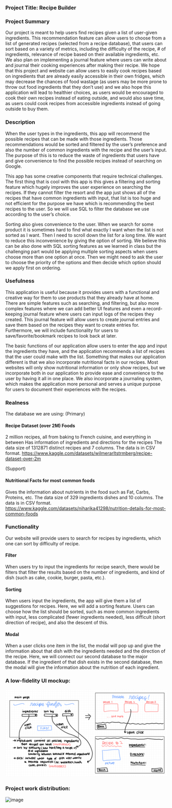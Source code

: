 ### Project Title: Recipe Builder

### Project Summary
Our project is meant to help users find recipes given a list of user-given ingredients. This recommendation feature can allow users to choose from a list of generated recipes (selected from a recipe database), that users can sort based on a variety of metrics, including the difficulty of the recipe, # of ingredients, relevance of recipe based on their available ingredients, etc. We also plan on implementing a journal feature where users can write about and journal their cooking experiences after making their recipe.
We hope that this project and website can allow users to easily cook recipes based on ingredients that are already easily accessible in their own fridges, which may decrease the chances of food wastage (as users may be more prone to throw out food ingredients that they don’t use) and we also hope this application will lead to healthier choices, as users would be encouraged to cook their own recipes instead of eating outside, and would also save time, as users could cook recipes from accessible ingredients instead of going outside to buy them.


### Description

When the user types in the ingredients, this app will recommend the possible recipes that can be made with those ingredients. Those recommendations would be sorted and filtered by the user’s preference and also the number of common ingredients with the recipe and the user’s input.  The purpose of this is to reduce the waste of ingredients that users have and give convenience to find the possible recipes instead of searching on Google. 

This app has some creative components that require technical challenges.
The first thing that is cool with this app is this gives a filtering and sorting feature which hugely improves the user experience on searching the recipes. If they cannot filter the resort and the app just shows all of the recipes that have common ingredients with input, that list is too huge and not efficient for the purpose we have which is recommending the best recipes to the user. 
So we will use SQL to filter the database we use according to the user’s choice.

Sorting also gives convenience to the user. When we search for some product it is sometimes hard to find what exactly I want when the list is not sorted as I want. Then I need to scroll down the list for a long time. We want to reduce this inconvenience by giving the option of sorting.
We believe this can be also done with SQL sorting features as we learned in class but the challenging part would be applying multiple sorting aspects when users choose more than one option at once. Then we might need to ask the user to choose the priority of the options and then decide which option should we apply first on ordering. 
### Usefulness

This application is useful because it provides users with a functional and creative way for them to use products that they already have at home. There are simple features such as searching, and filtering, but also more complex features where we can add better UI features and even a record-keeping journal feature where users can input logs of the recipes they created. This journal feature will allow users to create journal entries and save them based on the recipes they want to create entries for. Furthermore, we will include functionality for users to save/favorite/bookmark recipes to look back at later. 

The basic functions of our application allow users to enter the app and input the ingredients they have, and the application recommends a list of recipes that the user could make with the list. Something that makes our application different is that we also incorporate nutritional facts in our recipes. Most websites will only show nutritional information or only show recipes, but we incorporate both in our application to provide ease and convenience to the user by having it all in one place. We also incorporate a journaling system, which makes the application more personal and serves a unique purpose for users to document their experiences with the recipes.	


### Realness

The database we are using: 
(Primary) 
#### Recipe Dataset (over 2M) Foods
2 million recipes, all from baking to French cuisine, and everything in between
Has information of ingredients and directions for the recipes
The data size of 1312871 distinct recipes and 7 columns. The data is in CSV format.
https://www.kaggle.com/datasets/wilmerarltstrmberg/recipe-dataset-over-2m 

(Support) 
#### Nutritional Facts for most common foods
Gives the information about nutrients in the food such as Fat, Carbs, Proteins, etc.
The data size of  329 ingredients dishes and 10 columns. The data is in CSV format.
https://www.kaggle.com/datasets/niharika41298/nutrition-details-for-most-common-foods 



### Functionality 
Our website will provide users to search for recipes by ingredients, which one can sort by difficulty of recipe. 
#### **Filter**
When users try to input the ingredients for recipe search, there would be filters that filter the results based on the number of ingredients, and kind of dish (such as cake, cookie, burger, pasta, etc.). 
#### **Sorting**
When users input the ingredients, the app will give them a list of suggestions for recipes.
Here, we will add a sorting feature.
Users can choose how the list should be sorted, such as more common ingredients with input, less complicated (fewer ingredients needed), less difficult (short direction of recipe), and also the descent of this. 
#### **Modal**
When a user clicks one item in the list, the modal will pop up and give the information about that dish with the ingredients needed and the direction of the recipe. 
Here, we will connect our second database to the major database. 
If the ingredient of that dish exists in the second database, then the modal will give the information about the nutrition of each ingredient. 


### A low-fidelity UI mockup: 


![UI Mockup](https://github.com/AnaghaTiwari/anaghatiwari/blob/20180a7be2a1e4c22ff7eb072179013f8da0eeb8/Drawing.sketchpad.png)



### Project work distribution: 
<img width="571" alt="image" src="https://github.com/cs411-alawini/sp24-cs411-team035-dass/assets/62567659/20a83e43-55bb-4f77-a641-7bc31c8f97f9">
